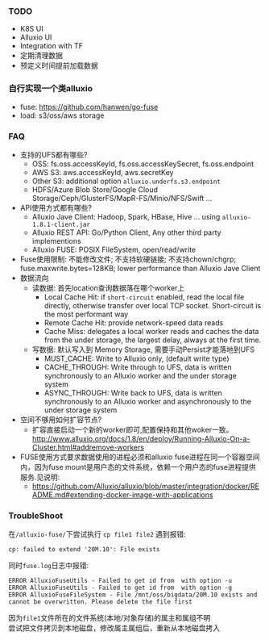 ### TODO
  - K8S UI
  - Alluxio UI
  - Integration with TF
  - 定期清理数据
  - 预定义时间提前加载数据

### 自行实现一个类alluxio
   - fuse:  https://github.com/hanwen/go-fuse
   - load:  s3/oss/aws storage

### FAQ
  - 支持的UFS都有哪些?
    - OSS:   fs.oss.accessKeyId, fs.oss.accessKeySecret, fs.oss.endpoint
    - AWS S3:   aws.accessKeyId, aws.secretKey
    - Other S3:  additional option `alluxio.underfs.s3.endpoint`
    - HDFS/Azure Blob Store/Google Cloud Storage/Ceph/GlusterFS/MapR-FS/Minio/NFS/Swift ...
  - API使用方式都有哪些?
    - Alluxio Jave Client: Hadoop, Spark, HBase, Hive ...  using `alluxio-1.8.1-client.jar`
    - Alluxio REST API: Go/Python Client, Any other third party implementions
    - Alluxio FUSE: POSIX FileSystem, open/read/write
  - Fuse使用限制: 不能修改文件; 不支持软硬链接; 不支持chown/chgrp; fuse.maxwrite.bytes=128KB; lower performance than Alluxio Jave Client
  - 数据流向
    - 读数据: 首先location查询数据落在哪个worker上
      - Local Cache Hit: if `short-circuit` enabled, read the local file directly, otherwise transfer over local TCP socket. Short-circuit is the most performant way
      - Remote Cache Hit:  provide network-speed data reads
      - Cache Miss: delegates a local worker reads and caches the data from the under storage, the largest delay, always at the first time.
    - 写数据: 默认写入到 Memory Storage, 需要手动Persist才能落地到UFS
      - MUST_CACHE: Write to Alluxio only, (default write type)
      - CACHE_THROUGH: Write through to UFS, data is written synchronously to an Alluxio worker and the under storage system
      - ASYNC_THROUGH: Write back to UFS, data is written synchronously to an Alluxio worker and asynchronously to the under storage system
  - 空间不够用如何扩容节点?
      - 扩容直接启动一个新的worker即可,配置保持和其他woker一致。 http://www.alluxio.org/docs/1.8/en/deploy/Running-Alluxio-On-a-Cluster.html#addremove-workers
  - FUSE使用方式要求数据使用的进程必须和alluxio fuse进程在同一个容器空间内，因为fuse mount是用户态的文件系统，依赖一个用户态的fuse进程提供服务.见说明:
      - https://github.com/Alluxio/alluxio/blob/master/integration/docker/README.md#extending-docker-image-with-applications

### TroubleShoot
在`/alluxio-fuse/`下尝试执行 `cp file1 file2` 遇到报错:
```liquid
cp: failed to extend '20M.10': File exists
```
同时`fuse.log`日志中报错:
```liquid
ERROR AlluxioFuseUtils - Failed to get id from  with option -u
ERROR AlluxioFuseUtils - Failed to get id from  with option -g
ERROR AlluxioFuseFileSystem - File /mnt/oss/bigdata/20M.10 exists and cannot be overwritten. Please delete the file first
```
因为`file1`文件所在的文件系统(本地/对象存储)的属主和属组不明  
尝试把文件拷贝到本地磁盘，修改属主属组后，重新从本地磁盘拷入  

